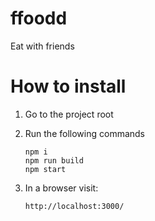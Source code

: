 ffoodd
======

Eat with friends


How to install
==============

1. Go to the project root
2. Run the following commands

    ```
    npm i
    npm run build
    npm start
    ```
3. In a browser visit:

    ```
    http://localhost:3000/
    ```
